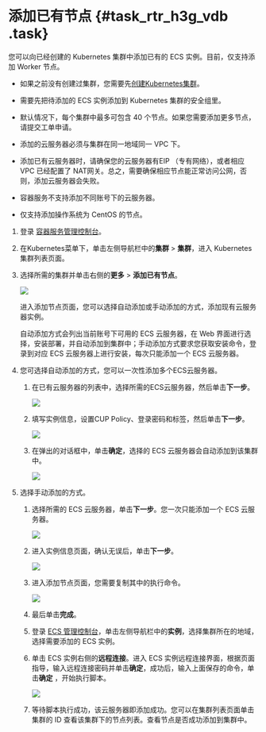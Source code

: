 # 添加已有节点 {#task_rtr_h3g_vdb .task}

您可以向已经创建的 Kubernetes 集群中添加已有的 ECS 实例。目前，仅支持添加 Worker 节点。

-   如果之前没有创建过集群，您需要先[创建Kubernetes集群](intl.zh-CN/用户指南/Kubernetes集群/集群管理/创建Kubernetes集群.md#)。
-   需要先把待添加的 ECS 实例添加到 Kubernetes 集群的安全组里。

-   默认情况下，每个集群中最多可包含 40 个节点。如果您需要添加更多节点，请提交工单申请。
-   添加的云服务器必须与集群在同一地域同一 VPC 下。
-   添加已有云服务器时，请确保您的云服务器有EIP （专有网络），或者相应 VPC 已经配置了 NAT网关。总之，需要确保相应节点能正常访问公网，否则，添加云服务器会失败。
-   容器服务不支持添加不同账号下的云服务器。
-   仅支持添加操作系统为 CentOS 的节点。

1.  登录 [容器服务管理控制台](https://cs.console.aliyun.com)。
2.  在Kubernetes菜单下，单击左侧导航栏中的**集群** \> **集群**，进入 Kubernetes 集群列表页面。
3.  选择所需的集群并单击右侧的**更多** \> **添加已有节点**。 

    ![](http://static-aliyun-doc.oss-cn-hangzhou.aliyuncs.com/assets/img/16929/156402438310825_zh-CN.png)

    进入添加节点页面，您可以选择自动添加或手动添加的方式，添加现有云服务器实例。

    自动添加方式会列出当前账号下可用的 ECS 云服务器，在 Web 界面进行选择，安装部署，并自动添加到集群中；手动添加方式要求您获取安装命令，登录到对应 ECS 云服务器上进行安装，每次只能添加一个 ECS 云服务器。

4.  您可选择自动添加的方式，您可以一次性添加多个ECS云服务器。 
    1.  在已有云服务器的列表中，选择所需的ECS云服务器，然后单击**下一步**。 

        ![](http://static-aliyun-doc.oss-cn-hangzhou.aliyuncs.com/assets/img/16929/156402438310826_zh-CN.png)

    2.  填写实例信息，设置CUP Policy、登录密码和标签，然后单击**下一步**。 

        ![](http://static-aliyun-doc.oss-cn-hangzhou.aliyuncs.com/assets/img/16929/156402438310827_zh-CN.png)

    3.  在弹出的对话框中，单击**确定**，选择的 ECS 云服务器会自动添加到该集群中。 

        ![](http://static-aliyun-doc.oss-cn-hangzhou.aliyuncs.com/assets/img/16929/156402438310828_zh-CN.png)

5.  选择手动添加的方式。 
    1.  选择所需的 ECS 云服务器，单击**下一步**。您一次只能添加一个 ECS 云服务器。 

        ![](http://static-aliyun-doc.oss-cn-hangzhou.aliyuncs.com/assets/img/16929/156402438310828_zh-CN.png)

    2.  进入实例信息页面，确认无误后，单击**下一步**。 

        ![](http://static-aliyun-doc.oss-cn-hangzhou.aliyuncs.com/assets/img/16929/156402438410830_zh-CN.png)

    3.  进入添加节点页面，您需要复制其中的执行命令。 

        ![](http://static-aliyun-doc.oss-cn-hangzhou.aliyuncs.com/assets/img/16929/156402438410831_zh-CN.png)

    4.  最后单击**完成**。
    5.  登录 [ECS 管理控制台](https://ecs.console.aliyun.com/)，单击左侧导航栏中的**实例**，选择集群所在的地域，选择需要添加的 ECS 实例。
    6.  单击 ECS 实例右侧的**远程连接**。进入 ECS 实例远程连接界面，根据页面指导，输入远程连接密码并单击**确定**，成功后，输入上面保存的命令，单击**确定** ，开始执行脚本。 

        ![](http://static-aliyun-doc.oss-cn-hangzhou.aliyuncs.com/assets/img/16929/156402438410832_zh-CN.png)

    7.  等待脚本执行成功，该云服务器即添加成功。您可以在集群列表页面单击集群的 ID 查看该集群下的节点列表。查看节点是否成功添加到集群中。

